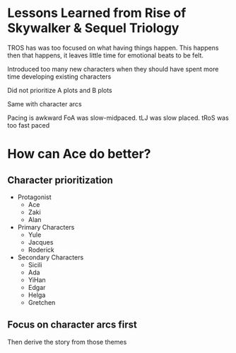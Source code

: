 # Lessons Learned from Rise of Skywalker & Sequel Triology

TROS has was too focused on what having things happen. This happens then that happens, it leaves little time for emotional beats to be felt.

Introduced too many new characters when they should have spent more time developing existing characters

Did not prioritize A plots and B plots

Same with character arcs

Pacing is awkward FoA was slow-midpaced. tLJ was slow placed. tRoS was too fast paced

# How can Ace do better?

## Character prioritization

- Protagonist
  - Ace
  - Zaki
  - Alan
- Primary Characters
  - Yule
  - Jacques
  - Roderick
- Secondary Characters
  - Sicili
  - Ada
  - YiHan
  - Edgar
  - Helga
  - Gretchen



## Focus on character arcs first

Then derive the story from those themes

